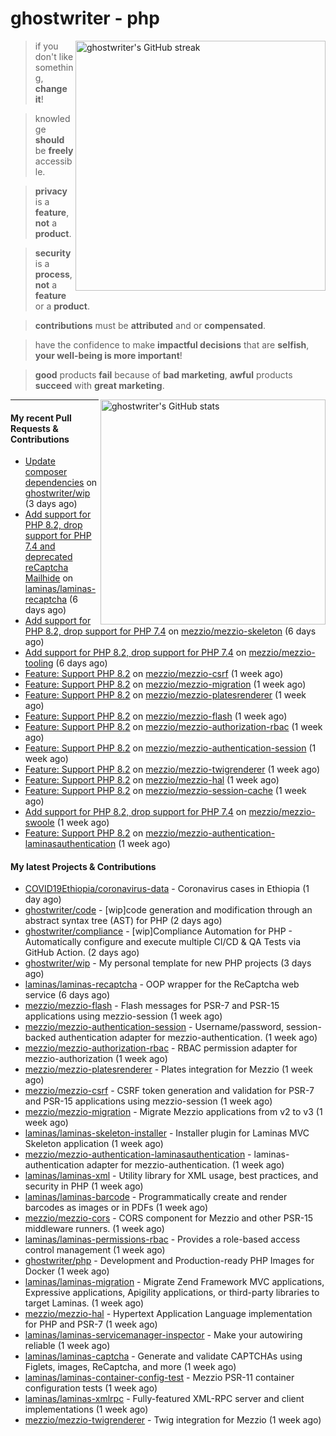 # ghostwriter - php

<img alt="ghostwriter's GitHub streak" width="400px" align="right" src="https://github-readme-streak-stats.herokuapp.com/?cache_seconds=1800&user=ghostwriter">

> if you don't like something, **change it**!

> knowledge **should** be **freely** accessible.

> **privacy** is a **feature**, **not** a **product**.

> **security** is a **process**, **not** a **feature** or a **product**.

> **contributions** must be **attributed** and or **compensated**.

> have the confidence to make **impactful decisions** that are **selfish**, **your well-being is more important**!

> **good** products **fail** because of **bad marketing**, **awful** products **succeed** with **great marketing**.

<img alt="ghostwriter's GitHub stats" width="360px" align="right" src="https://github-readme-stats.vercel.app/api?cache_seconds=1800&username=ghostwriter&show_icons=true&count_private=true&hide_title=true&hide_rank=true&icon_color=333">

---

#### My recent Pull Requests & Contributions

- [Update composer dependencies](https://github.com/ghostwriter/wip/pull/19) on [ghostwriter/wip](https://github.com/ghostwriter/wip) (3 days ago)
- [Add support for PHP 8.2, drop support for PHP 7.4 and deprecated reCaptcha Mailhide](https://github.com/laminas/laminas-recaptcha/pull/28) on [laminas/laminas-recaptcha](https://github.com/laminas/laminas-recaptcha) (6 days ago)
- [Add support for PHP 8.2, drop support for PHP 7.4](https://github.com/mezzio/mezzio-skeleton/pull/97) on [mezzio/mezzio-skeleton](https://github.com/mezzio/mezzio-skeleton) (6 days ago)
- [Add support for PHP 8.2, drop support for PHP 7.4](https://github.com/mezzio/mezzio-tooling/pull/35) on [mezzio/mezzio-tooling](https://github.com/mezzio/mezzio-tooling) (6 days ago)
- [Feature: Support PHP 8.2](https://github.com/mezzio/mezzio-csrf/pull/18) on [mezzio/mezzio-csrf](https://github.com/mezzio/mezzio-csrf) (1 week ago)
- [Feature: Support PHP 8.2](https://github.com/mezzio/mezzio-migration/pull/22) on [mezzio/mezzio-migration](https://github.com/mezzio/mezzio-migration) (1 week ago)
- [Feature: Support PHP 8.2](https://github.com/mezzio/mezzio-platesrenderer/pull/21) on [mezzio/mezzio-platesrenderer](https://github.com/mezzio/mezzio-platesrenderer) (1 week ago)
- [Feature: Support PHP 8.2](https://github.com/mezzio/mezzio-flash/pull/24) on [mezzio/mezzio-flash](https://github.com/mezzio/mezzio-flash) (1 week ago)
- [Feature: Support PHP 8.2](https://github.com/mezzio/mezzio-authorization-rbac/pull/23) on [mezzio/mezzio-authorization-rbac](https://github.com/mezzio/mezzio-authorization-rbac) (1 week ago)
- [Feature: Support PHP 8.2](https://github.com/mezzio/mezzio-authentication-session/pull/25) on [mezzio/mezzio-authentication-session](https://github.com/mezzio/mezzio-authentication-session) (1 week ago)
- [Feature: Support PHP 8.2](https://github.com/mezzio/mezzio-twigrenderer/pull/24) on [mezzio/mezzio-twigrenderer](https://github.com/mezzio/mezzio-twigrenderer) (1 week ago)
- [Feature: Support PHP 8.2](https://github.com/mezzio/mezzio-hal/pull/63) on [mezzio/mezzio-hal](https://github.com/mezzio/mezzio-hal) (1 week ago)
- [Feature: Support PHP 8.2](https://github.com/mezzio/mezzio-session-cache/pull/34) on [mezzio/mezzio-session-cache](https://github.com/mezzio/mezzio-session-cache) (1 week ago)
- [Add support for PHP 8.2, drop support for PHP 7.4](https://github.com/mezzio/mezzio-swoole/pull/105) on [mezzio/mezzio-swoole](https://github.com/mezzio/mezzio-swoole) (1 week ago)
- [Feature: Support PHP 8.2](https://github.com/mezzio/mezzio-authentication-laminasauthentication/pull/23) on [mezzio/mezzio-authentication-laminasauthentication](https://github.com/mezzio/mezzio-authentication-laminasauthentication) (1 week ago)

#### My latest Projects & Contributions

- [COVID19Ethiopia/coronavirus-data](https://github.com/COVID19Ethiopia/coronavirus-data) - Coronavirus cases in Ethiopia (1 day ago)
- [ghostwriter/code](https://github.com/ghostwriter/code) - [wip]code generation and modification through an abstract syntax tree (AST) for PHP (2 days ago)
- [ghostwriter/compliance](https://github.com/ghostwriter/compliance) - [wip]Compliance Automation for PHP - Automatically configure and execute multiple CI/CD &amp; QA Tests via GitHub Action. (2 days ago)
- [ghostwriter/wip](https://github.com/ghostwriter/wip) - My personal template for new PHP projects (3 days ago)
- [laminas/laminas-recaptcha](https://github.com/laminas/laminas-recaptcha) - OOP wrapper for the ReCaptcha web service (6 days ago)
- [mezzio/mezzio-flash](https://github.com/mezzio/mezzio-flash) - Flash messages for PSR-7 and PSR-15 applications using mezzio-session (1 week ago)
- [mezzio/mezzio-authentication-session](https://github.com/mezzio/mezzio-authentication-session) - Username/password, session-backed authentication adapter for mezzio-authentication. (1 week ago)
- [mezzio/mezzio-authorization-rbac](https://github.com/mezzio/mezzio-authorization-rbac) - RBAC permission adapter for mezzio-authorization (1 week ago)
- [mezzio/mezzio-platesrenderer](https://github.com/mezzio/mezzio-platesrenderer) - Plates integration for Mezzio (1 week ago)
- [mezzio/mezzio-csrf](https://github.com/mezzio/mezzio-csrf) - CSRF token generation and validation for PSR-7 and PSR-15 applications using mezzio-session (1 week ago)
- [mezzio/mezzio-migration](https://github.com/mezzio/mezzio-migration) - Migrate Mezzio applications from v2 to v3 (1 week ago)
- [laminas/laminas-skeleton-installer](https://github.com/laminas/laminas-skeleton-installer) - Installer plugin for Laminas MVC Skeleton application (1 week ago)
- [mezzio/mezzio-authentication-laminasauthentication](https://github.com/mezzio/mezzio-authentication-laminasauthentication) - laminas-authentication adapter for mezzio-authentication. (1 week ago)
- [laminas/laminas-xml](https://github.com/laminas/laminas-xml) - Utility library for XML usage, best practices, and security in PHP (1 week ago)
- [laminas/laminas-barcode](https://github.com/laminas/laminas-barcode) - Programmatically create and render barcodes as images or in PDFs (1 week ago)
- [mezzio/mezzio-cors](https://github.com/mezzio/mezzio-cors) - CORS component for Mezzio and other PSR-15 middleware runners. (1 week ago)
- [laminas/laminas-permissions-rbac](https://github.com/laminas/laminas-permissions-rbac) - Provides a role-based access control management (1 week ago)
- [ghostwriter/php](https://github.com/ghostwriter/php) - Development and Production-ready PHP Images for Docker (1 week ago)
- [laminas/laminas-migration](https://github.com/laminas/laminas-migration) - Migrate Zend Framework MVC applications, Expressive applications, Apigility applications, or third-party libraries to target Laminas. (1 week ago)
- [mezzio/mezzio-hal](https://github.com/mezzio/mezzio-hal) - Hypertext Application Language implementation for PHP and PSR-7 (1 week ago)
- [laminas/laminas-servicemanager-inspector](https://github.com/laminas/laminas-servicemanager-inspector) - Make your autowiring reliable (1 week ago)
- [laminas/laminas-captcha](https://github.com/laminas/laminas-captcha) - Generate and validate CAPTCHAs using Figlets, images, ReCaptcha, and more (1 week ago)
- [laminas/laminas-container-config-test](https://github.com/laminas/laminas-container-config-test) - Mezzio PSR-11 container configuration tests (1 week ago)
- [laminas/laminas-xmlrpc](https://github.com/laminas/laminas-xmlrpc) - Fully-featured XML-RPC server and client implementations (1 week ago)
- [mezzio/mezzio-twigrenderer](https://github.com/mezzio/mezzio-twigrenderer) - Twig integration for Mezzio (1 week ago)
